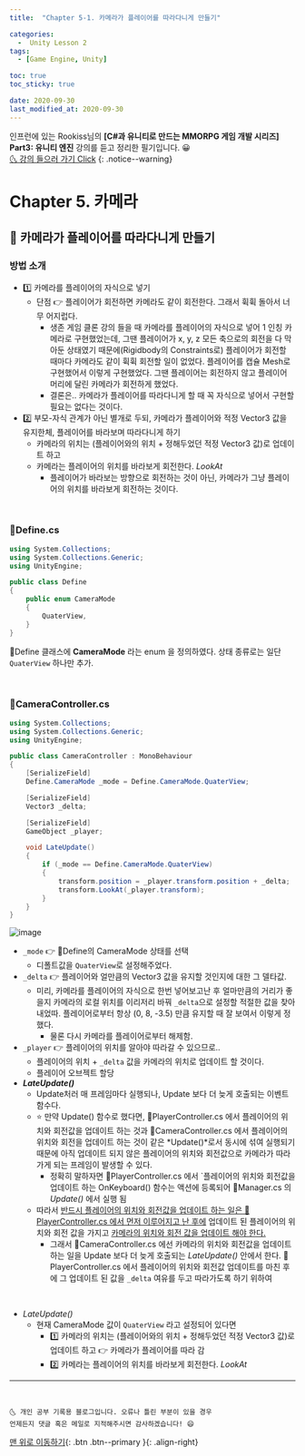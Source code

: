 ```yaml
---
title:  "Chapter 5-1. 카메라가 플레이어를 따라다니게 만들기" 

categories:
  -  Unity Lesson 2
tags:
  - [Game Engine, Unity]

toc: true
toc_sticky: true

date: 2020-09-30
last_modified_at: 2020-09-30
---
```


인프런에 있는 Rookiss님의 **[C#과 유니티로 만드는 MMORPG 게임 개발 시리즈] Part3: 유니티 엔진** 강의를 듣고 정리한 필기입니다. 😀  
[🌜 강의 들으러 가기 Click](https://www.inflearn.com/course/MMORPG-유니티)
{: .notice--warning}

# Chapter 5. 카메라

## 🚖 카메라가 플레이어를 따라다니게 만들기

### 방법 소개

- 1️⃣ 카메라를 플레이어의 자식으로 넣기
  - 단점 👉 플레이어가 회전하면 카메라도 같이 회전한다. 그래서 휙휙 돌아서 너무 어지럽다.
    - 생존 게임 클론 강의 들을 때 카메라를 플레이어의 자식으로 넣어 1 인칭 카메라로 구현했었는데, 그땐 플레이어가 x, y, z 모든 축으로의 회전을 다 막아둔 상태였기 때문에(Rigidbody의 Constraints로) 플레이어가 회전할 때마다 카메라도 같이 휙휙 회전할 일이 없었다. 플레이어를 캡슐 Mesh로 구현했어서 이렇게 구현했었다. 그땐 플레이어는 회전하지 않고 플레이어 머리에 달린 카메라가 회전하게 했었다. 
    - 결론은.. 카메라가 플레이어를 따라다니게 할 때 꼭 자식으로 넣어서 구현할 필요는 없다는 것이다.
- 2️⃣ 부모-자식 관계가 아닌 별개로 두되, 카메라가 플레이어와 적정 Vector3 값을 유지한체, 플레이어를 바라보며 따라다니게 하기
  - 카메라의 위치는 (플레이어와의 위치 + 정해두었던 적정 Vector3 값)로 업데이트 하고
  - 카메라는 플레이어의 위치를 바라보게 회전한다. *LookAt*
    - 플레이어가 바라보는 방향으로 회전하는 것이 아닌, 카메라가 그냥 플레이어의 위치를 바라보게 회전하는 것이다.

<br>

### 📜Define.cs

```c#
using System.Collections;
using System.Collections.Generic;
using UnityEngine;

public class Define 
{
    public enum CameraMode
    {
        QuaterView,
    }
}

```

📜Define 클래스에 **CameraMode** 라는 enum 을 정의하였다. 상태 종류로는 일단 `QuaterView` 하나만 추가.

<br>

### 📜CameraController.cs

```c#
using System.Collections;
using System.Collections.Generic;
using UnityEngine;

public class CameraController : MonoBehaviour
{
    [SerializeField]
    Define.CameraMode _mode = Define.CameraMode.QuaterView;

    [SerializeField]
    Vector3 _delta;

    [SerializeField]
    GameObject _player;

    void LateUpdate()
    {
        if (_mode == Define.CameraMode.QuaterView)
        {
            transform.position = _player.transform.position + _delta;
            transform.LookAt(_player.transform);
        }
    }
}
```

![image](https://user-images.githubusercontent.com/42318591/94674503-3c135180-0353-11eb-8db8-5c2b77552c27.png)

- `_mode` 👉 📜Define의 CameraMode 상태를 선택 
  - 디폴트값을 `QuaterView`로 설정해주었다.
- `_delta` 👉 플레이어와 얼만큼의 Vector3 값을 유지할 것인지에 대한 그 델타값. 
  - 미리, 카메라를 플레이어의 자식으로 한번 넣어보고난 후 얼마만큼의 거리가 좋을지 카메라의 로컬 위치를 이리저리 바꿔 `_delta`으로 설정할 적절한 값을 찾아내었따. 플레이어로부터 항상 (0, 8, -3.5) 만큼 유지할 때 잘 보여서 이렇게 정했다.
    - 물론 다시 카메라를 플레이어로부터 해제함.
- `_player` 👉 플레이어의 위치를 알아야 따라갈 수 있으므로..
  - 플레이어의 위치 + `_delta` 값을 카메라의 위치로 업데이트 할 것이다.
  - 플레이어 오브젝트 할당
- ***LateUpdate()*** 
  - Update처러 매 프레임마다 실행되나, Update 보다 더 늦게 호출되는 이벤트 함수다.
  - ⭐ 만약 Update() 함수로 했다면, 📜PlayerController.cs 에서  플레이어의 위치와 회전값을 업데이트 하는 것과 📜CameraController.cs 에서 플레이어의 위치와 회전을 업데이트 하는 것이 같은 *Update()*로서 동시에 섞여 실행되기 때문에 아직 업데이트 되지 않은 플레이어의 위치와 회전값으로 카메라가 따라가게 되는 프레임이 발생할 수 있다.
    - 정확히 말하자면 📜PlayerController.cs 에서 `플레이어의 위치와 회전값을 업데이트 하는 OnKeyboard() 함수는 액션에 등록되어 📜Manager.cs 의 *Update()* 에서 실행 됨
  - 따라서 <u>반드시 플레이어의 위치와 회전값을 업데이트 하는 일은 📜PlayerController.cs 에서 먼저 이루어지고 난 후에</u> 업데이트 된 플레이어의 위치와 회전 값을 가지고 <u>카메라의 위치와 회전 값을 업데이트 해야 한다.</u>
    - 그래서 📜CameraController.cs 에선 카메라의 위치와 회전값을 업데이트 하는 일을 Update 보다 더 늦게 호출되는 *LateUpdate()* 안에서 한다. 📜PlayerController.cs 에서 플레이어의 위치와 회전값 업데이트를 마친 후에 그 업데이트 된 값을 `_delta` 여유를 두고 따라가도록 하기 위하여 

<br>

- *LateUpdate()*
  - 현재 CameraMode 값이 `QuaterView` 라고 설정되어 있다면
    - 1️⃣ 카메라의 위치는 (플레이어와의 위치 + 정해두었던 적정 Vector3 값)로 업데이트 하고 👉 카메라가 플레이어를 따라 감
    - 2️⃣ 카메라는 플레이어의 위치를 바라보게 회전한다. *LookAt*


***
<br>

    🌜 개인 공부 기록용 블로그입니다. 오류나 틀린 부분이 있을 경우 
    언제든지 댓글 혹은 메일로 지적해주시면 감사하겠습니다! 😄

[맨 위로 이동하기](#){: .btn .btn--primary }{: .align-right}